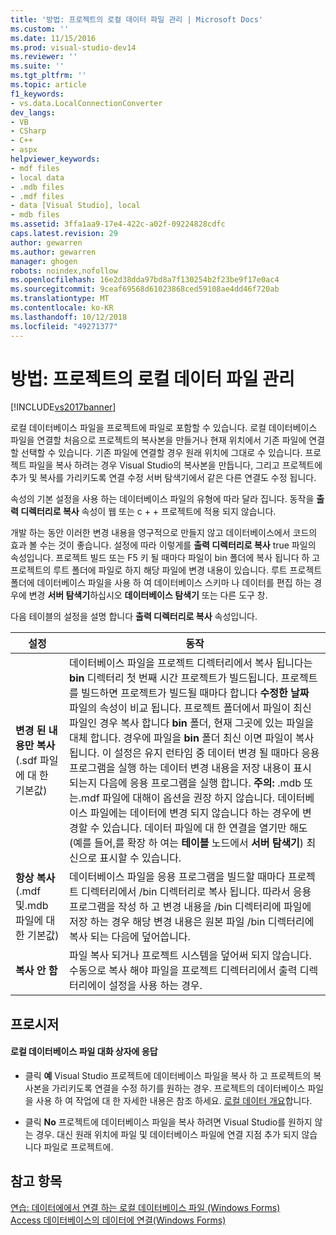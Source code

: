 ```yaml
---
title: '방법: 프로젝트의 로컬 데이터 파일 관리 | Microsoft Docs'
ms.custom: ''
ms.date: 11/15/2016
ms.prod: visual-studio-dev14
ms.reviewer: ''
ms.suite: ''
ms.tgt_pltfrm: ''
ms.topic: article
f1_keywords:
- vs.data.LocalConnectionConverter
dev_langs:
- VB
- CSharp
- C++
- aspx
helpviewer_keywords:
- mdf files
- local data
- .mdb files
- .mdf files
- data [Visual Studio], local
- mdb files
ms.assetid: 3ffa1aa9-17e4-422c-a02f-09224828cdfc
caps.latest.revision: 29
author: gewarren
ms.author: gewarren
manager: ghogen
robots: noindex,nofollow
ms.openlocfilehash: 16e2d38dda97bd8a7f130254b2f23be9f17e0ac4
ms.sourcegitcommit: 9ceaf69568d61023868ced59108ae4dd46f720ab
ms.translationtype: MT
ms.contentlocale: ko-KR
ms.lasthandoff: 10/12/2018
ms.locfileid: "49271377"
---
```

# <a name="how-to-manage-local-data-files-in-your-project"></a>방법: 프로젝트의 로컬 데이터 파일 관리
[!INCLUDE[vs2017banner](../includes/vs2017banner.md)]

로컬 데이터베이스 파일을 프로젝트에 파일로 포함할 수 있습니다. 로컬 데이터베이스 파일을 연결할 처음으로 프로젝트의 복사본을 만들거나 현재 위치에서 기존 파일에 연결할 선택할 수 있습니다. 기존 파일에 연결할 경우 원래 위치에 그대로 수 있습니다. 프로젝트 파일을 복사 하려는 경우 Visual Studio의 복사본을 만듭니다, 그리고 프로젝트에 추가 및 복사를 가리키도록 연결 수정 서버 탐색기에서 같은 다른 연결도 수정 됩니다.  
  
 속성의 기본 설정을 사용 하는 데이터베이스 파일의 유형에 따라 달라 집니다. 동작을 **출력 디렉터리로 복사** 속성이 웹 또는 c + + 프로젝트에 적용 되지 않습니다.  
  
 개발 하는 동안 이러한 변경 내용을 영구적으로 만들지 않고 데이터베이스에서 코드의 효과 볼 수는 것이 좋습니다. 설정에 따라 이렇게를 **출력 디렉터리로 복사** true 파일의 속성입니다. 프로젝트 빌드 또는 F5 키 될 때마다 파일이 bin 폴더에 복사 됩니다 하 고 프로젝트의 루트 폴더에 파일로 하지 해당 파일에 변경 내용이 있습니다. 루트 프로젝트 폴더에 데이터베이스 파일을 사용 하 여 데이터베이스 스키마 나 데이터를 편집 하는 경우에 변경 **서버 탐색기**하십시오 **데이터베이스 탐색기** 또는 다른 도구 창.  
  
 다음 테이블의 설정을 설명 합니다 **출력 디렉터리로 복사** 속성입니다.  
  
|설정|동작|  
|-------------|--------------|  
|**변경 된 내용만 복사** (.sdf 파일에 대 한 기본값)|데이터베이스 파일을 프로젝트 디렉터리에서 복사 됩니다는 **bin** 디렉터리 첫 번째 시간 프로젝트가 빌드됩니다. 프로젝트를 빌드하면 프로젝트가 빌드될 때마다 합니다 **수정한 날짜** 파일의 속성이 비교 됩니다. 프로젝트 폴더에서 파일이 최신 파일인 경우 복사 합니다 **bin** 폴더, 현재 그곳에 있는 파일을 대체 합니다. 경우에 파일을 **bin** 폴더 최신 이면 파일이 복사 됩니다. 이 설정은 유지 런타임 중 데이터 변경 될 때마다 응용 프로그램을 실행 하는 데이터 변경 내용을 저장 내용이 표시 되는지 다음에 응용 프로그램을 실행 합니다. **주의:** .mdb 또는.mdf 파일에 대해이 옵션을 권장 하지 않습니다. 데이터베이스 파일에는 데이터에 변경 되지 않습니다 하는 경우에 변경할 수 있습니다. 데이터 파일에 대 한 연결을 열기만 해도 (예를 들어,를 확장 하 여는 **테이블** 노드에서 **서버 탐색기**) 최신으로 표시할 수 있습니다.|  
|**항상 복사** (.mdf 및.mdb 파일에 대 한 기본값)|데이터베이스 파일을 응용 프로그램을 빌드할 때마다 프로젝트 디렉터리에서 /bin 디렉터리로 복사 됩니다. 따라서 응용 프로그램을 작성 하 고 변경 내용을 /bin 디렉터리에 파일에 저장 하는 경우 해당 변경 내용은 원본 파일 /bin 디렉터리에 복사 되는 다음에 덮어씁니다.|  
|**복사 안 함**|파일 복사 되거나 프로젝트 시스템을 덮어써 되지 않습니다. 수동으로 복사 해야 파일을 프로젝트 디렉터리에서 출력 디렉터리에이 설정을 사용 하는 경우.|  
  
## <a name="procedure"></a>프로시저  
  
#### <a name="to-respond-to-the-local-database-file-dialog-box"></a>로컬 데이터베이스 파일 대화 상자에 응답  
  
-   클릭 **예** Visual Studio 프로젝트에 데이터베이스 파일을 복사 하 고 프로젝트의 복사본을 가리키도록 연결을 수정 하기를 원하는 경우. 프로젝트의 데이터베이스 파일을 사용 하 여 작업에 대 한 자세한 내용은 참조 하세요. [로컬 데이터 개요](../data-tools/local-data-overview.md)합니다.  
  
-   클릭 **No** 프로젝트에 데이터베이스 파일을 복사 하려면 Visual Studio를 원하지 않는 경우. 대신 원래 위치에 파일 및 데이터베이스 파일에 연결 지점 추가 되지 않습니다 파일로 프로젝트에.  
  
## <a name="see-also"></a>참고 항목  
 [연습: 데이터에에서 연결 하는 로컬 데이터베이스 파일 (Windows Forms)](../data-tools/walkthrough-connecting-to-data-in-a-local-database-file-windows-forms.md)   
 [Access 데이터베이스의 데이터에 연결(Windows Forms)](../data-tools/connect-to-data-in-an-access-database-windows-forms.md)